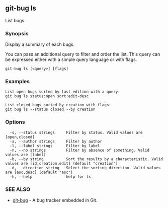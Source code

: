 ## git-bug ls

List bugs.

### Synopsis

Display a summary of each bugs.

You can pass an additional query to filter and order the list. This query can be expressed either with a simple query language or with flags.

```
git-bug ls [<query>] [flags]
```

### Examples

```
List open bugs sorted by last edition with a query:
git bug ls status:open sort:edit-desc

List closed bugs sorted by creation with flags:
git bug ls --status closed --by creation

```

### Options

```
  -s, --status strings     Filter by status. Valid values are [open,closed]
  -a, --author strings     Filter by author
  -l, --label strings      Filter by label
  -n, --no strings         Filter by absence of something. Valid values are [label]
  -b, --by string          Sort the results by a characteristic. Valid values are [id,creation,edit] (default "creation")
  -d, --direction string   Select the sorting direction. Valid values are [asc,desc] (default "asc")
  -h, --help               help for ls
```

### SEE ALSO

* [git-bug](git-bug.md)	 - A bug tracker embedded in Git.

